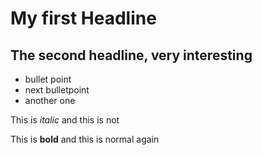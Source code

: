 # My first Headline
## The second headline, very interesting
- bullet point
- next bulletpoint
- another one

This is *italic* and this is not

This is **bold** and this is normal again
